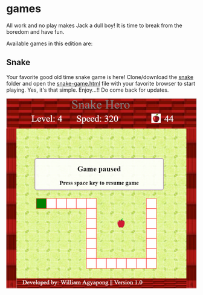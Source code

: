 # games
All work and no play makes Jack a dull boy! It is time to break from the boredom and have fun.

Available games in this edition are:

## Snake

Your favorite good old time snake game is here! Clone/download the [snake](https://github.com/williamagyapong/games/tree/main/snake) folder and open the [snake-game.html](https://github.com/williamagyapong/games/blob/main/snake/snake-game.html) file with your favorite browser to start playing. Yes, it's that simple. Enjoy...!! Do come back for updates.

![](snake/snake-game.png)
